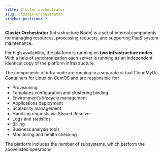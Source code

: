 ```yaml
---
title: Cluster orchestrator
slug: cluster-orchestrator
sidebar_position: 2
---
```


**Cluster Orchestrator** (Infrastructure Node) is a set of internal components for managing resources, processing requests, and supporting PaaS system maintenance.

For high availability, the platform is running on **two infrastructure nodes**. With a help of synchronization each server is running as an independent identical copy of the platform infrastructure.

The components of infra node are running in a separate virtual CloudMyDc Containers for Linux on CentOS and are responsible for:

- Provisioning
- Templates configuration and clustering binding
- Environment’s lifecycle management
- Applications deployment
- Scalability management
- Handling requests via Shared Resolver
- Logs and statistics
- Billing
- Business analysis tools
- Monitoring and health checking

The platform includes the number of subsystems, which perform the abovelisted operations.
